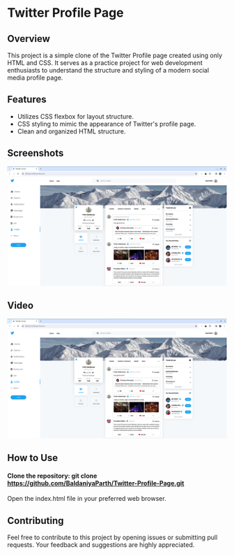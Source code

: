 # Twitter Profile Page

## Overview
This project is a simple clone of the Twitter Profile page created using only HTML and CSS. It serves as a practice project for web development enthusiasts to understand the structure and styling of a modern social media profile page.

## Features
- Utilizes CSS flexbox for layout structure.
- CSS styling to mimic the appearance of Twitter's profile page.
- Clean and organized HTML structure.

## Screenshots
![Twitter Profile Page](./icon/Twitter.png)

## Video
[![Watch the video](./icon/Twitter.png)](./screen-capture.webm)

## How to Use
#### Clone the repository: git clone https://github.com/BaldaniyaParth/Twitter-Profile-Page.git
Open the index.html file in your preferred web browser.

## Contributing
Feel free to contribute to this project by opening issues or submitting pull requests. Your feedback and suggestions are highly appreciated.


